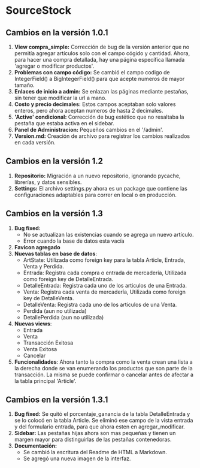 # SourceStock

## Cambios en la versión 1.0.1

1. **View compra_simple:** Corrección de bug de la versión anterior que no permitía agregar artículos solo con el campo cógido y cantidad. Ahora, para hacer una compra detallada, hay una página específica llamada 'agregar o modificar productos'.
2. **Problemas con campo código:** Se cambió el campo codigo de IntegerField() a BigIntegerField() para que acepte numeros de mayor tamaño.
3. **Enlaces de inicio a admin:** Se enlazan las páginas mediante pestañas, sin tener que modificar la url a mano.
4. **Costo y precio decimales:** Estos campos aceptaban solo valores enteros, pero ahora aceptan numeros de hasta 2 decimales.
5. **'Active' condicional:** Corrección de bug estético que no resaltaba la pestaña que estaba activa en el sidebar.
6. **Panel de Administracion:** Pequeños cambios en el '/admin'.
7. **Version.md:** Creación de archivo para registrar los cambios realizados en cada versión.

## Cambios en la versión 1.2

1. **Repositorio:** Migración a un nuevo repositorio, ignorando pycache, librerías, y datos sensibles.
2. **Settings:** El archivo settings.py ahora es un package que contiene las configuraciones adaptables para correr en local o en producción.


## Cambios en la versión 1.3

1. **Bug fixed:** 
    * No se actualizan las existencias cuando se agrega un nuevo artículo.
    * Error cuando la base de datos esta vacía
2. **Favicon agregado**
3. **Nuevas tablas en base de datos**:
    * ArtState: Utilizada como foreign key para la tabla Article, Entrada, Venta y Perdida.
    * Entrada: Registra cada compra o entrada de mercadería, Utilizada como foreign key de DetalleEntrada. 
    * DetalleEntrada: Registra cada uno de los articulos de una Entrada.
    * Venta: Registra cada venta de mercadería, Utilizada como foreign key de DetalleVenta. 
    * DetalleVenta: Registra cada uno de los articulos de una Venta.
    * Perdida (aun no utilizada)
    * DetallePerdida (aun no utilizada)
4. **Nuevas views**:
    * Entrada
    * Venta
    * Transacción Exitosa
    * Venta Exitosa
    * Cancelar
5. **Funcionalidades**: Ahora tanto la compra como la venta crean una lista a la derecha donde se van enumerando los productos que son parte de la transacción. La misma se puede confirmar o cancelar antes de afectar a la tabla principal 'Article'.

## Cambios en la versión 1.3.1

1. **Bug fixed:** Se quitó el porcentaje_ganancia de la tabla DetalleEntrada y se lo colocó en la tabla Article. Se eliminó ese campo de la vista entrada y del formulario entrada, para que ahora esten en agregar_modificar.
2. **Sidebar:** Las pestañas hijas ahora son mas pequeñas y tienen un margen mayor para distinguirlas de las pestañas contenedoras.
3. **Documentación:** 
    * Se cambió la escritura del Readme de HTML a Markdown.
    * Se agregó una nueva imagen de la interfaz.